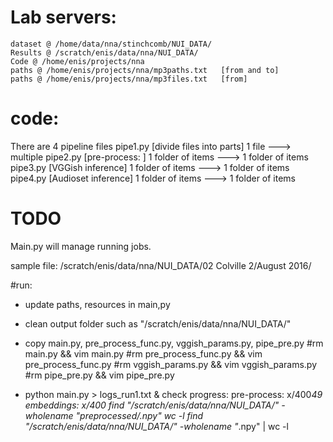 # Lab servers:
    dataset @ /home/data/nna/stinchcomb/NUI_DATA/
    Results @ /scratch/enis/data/nna/NUI_DATA/
    Code @ /home/enis/projects/nna
    paths @ /home/enis/projects/nna/mp3paths.txt   [from and to]
    paths @ /home/enis/projects/nna/mp3files.txt   [from]


# code:
  There are 4 pipeline files
  pipe1.py  [divide files into parts] 1 file ---> multiple
  pipe2.py  [pre-process: ] 1 folder of items --->  1 folder of items
  pipe3.py  [VGGish inference] 1 folder of items --->  1 folder of items
  pipe4.py  [Audioset inference] 1 folder of items --->  1 folder of items

# TODO
  Main.py will manage running jobs.

sample file: /scratch/enis/data/nna/NUI_DATA/02 Colville 2/August 2016/


#run:
 * update paths, resources in main,py
 * clean output folder such as "/scratch/enis/data/nna/NUI_DATA/"
 * copy main.py, pre_process_func.py, vggish_params.py, pipe_pre.py
    #rm main.py && vim  main.py
    #rm pre_process_func.py && vim  pre_process_func.py
    #rm vggish_params.py && vim  vggish_params.py
    #rm pipe_pre.py && vim pipe_pre.py

 * python main.py > logs_run1.txt &
check progress:
pre-process: x/400*49
embeddings: x/400
find "/scratch/enis/data/nna/NUI_DATA/" -wholename "*preprocessed/*.npy" wc -l
find "/scratch/enis/data/nna/NUI_DATA/" -wholename "*.npy" | wc -l
